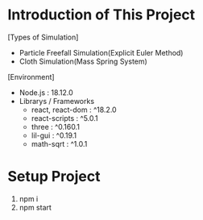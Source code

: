 # Introduction of This Project
[Types of Simulation]
- Particle Freefall Simulation(Explicit Euler Method)
- Cloth Simulation(Mass Spring System)

[Environment]
- Node.js : 18.12.0
- Librarys / Frameworks
  * react, react-dom : ^18.2.0
  * react-scripts : ^5.0.1
  * three : ^0.160.1
  * lil-gui : ^0.19.1
  * math-sqrt : ^1.0.1

# Setup Project
1. npm i
2. npm start 
